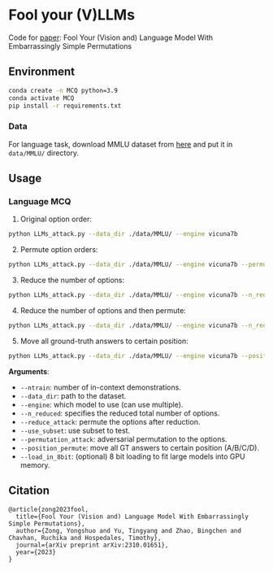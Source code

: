 # Fool your (V)LLMs
Code for [paper](https://arxiv.org/abs/2310.01651): Fool Your (Vision and) Language Model With Embarrassingly Simple Permutations

## Environment
```bash
conda create -n MCQ python=3.9
conda activate MCQ
pip install -r requirements.txt
```

### Data
For language task, download MMLU dataset from [here](https://github.com/hendrycks/test) and put it in `data/MMLU/` directory.

## Usage
### Language MCQ
1. Original option order:
```bash
python LLMs_attack.py --data_dir ./data/MMLU/ --engine vicuna7b
```

2. Permute option orders:
```bash
python LLMs_attack.py --data_dir ./data/MMLU/ --engine vicuna7b --permutation_attack
```

3. Reduce the number of options:
```bash
python LLMs_attack.py --data_dir ./data/MMLU/ --engine vicuna7b --n_reduced 2
```

4. Reduce the number of options and then permute:
```bash
python LLMs_attack.py --data_dir ./data/MMLU/ --engine vicuna7b --n_reduced 2 --reduce_attack
```

5. Move all ground-truth answers to certain position:
```bash
python LLMs_attack.py --data_dir ./data/MMLU/ --engine vicuna7b --position_permute
```

**Arguments**:
- `--ntrain`: number of in-context demonstrations.
- `--data_dir`: path to the dataset.
- `--engine`: which model to use (can use multiple).
- `--n_reduced`: specifies the reduced total number of options.
- `--reduce_attack`: permute the options after reduction.
- `--use_subset`: use subset to test.
- `--permutation_attack`: adversarial permutation to the options.
- `--position_permute`: move all GT answers to certain position (A/B/C/D).
- `--load_in_8bit`: (optional) 8 bit loading to fit large models into GPU memory.

## Citation
```
@article{zong2023fool,
  title={Fool Your (Vision and) Language Model With Embarrassingly Simple Permutations},
  author={Zong, Yongshuo and Yu, Tingyang and Zhao, Bingchen and Chavhan, Ruchika and Hospedales, Timothy},
  journal={arXiv preprint arXiv:2310.01651},
  year={2023}
}
```